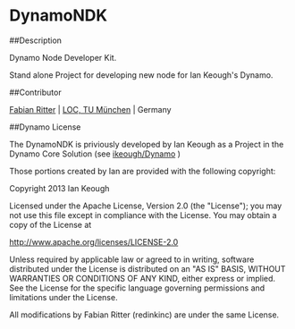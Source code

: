 DynamoNDK
=========

##Description

Dynamo Node Developer Kit.

Stand alone Project for developing new node for Ian Keough's Dynamo.

##Contributor

[Fabian Ritter](htpps://github.com/redinkinc) | [LOC, TU München](http://www.loc.tum.de) | Germany

##Dynamo License

The DynamoNDK is priviously developed by Ian Keough as a Project in the Dynamo Core Solution (see 
[ikeough/Dynamo](https://github.com/ikeough/Dynamo) )

Those portions created by Ian are provided with the following copyright:

Copyright 2013 Ian Keough

Licensed under the Apache License, Version 2.0 (the "License"); you may not use this file except in compliance with the License. You may obtain a copy of the License at

http://www.apache.org/licenses/LICENSE-2.0

Unless required by applicable law or agreed to in writing, software distributed under the License is distributed on an "AS IS" BASIS, WITHOUT WARRANTIES OR CONDITIONS OF ANY KIND, either express or implied. See the License for the specific language governing permissions and limitations under the License.

All modifications by Fabian Ritter (redinkinc) are under the same License.
